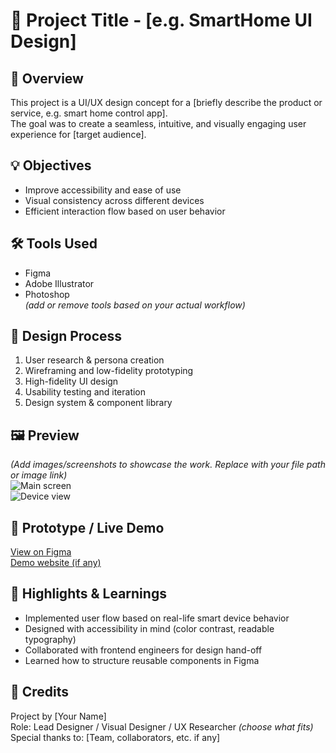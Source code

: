 # 🎨 Project Title - [e.g. SmartHome UI Design]

## 📌 Overview  
This project is a UI/UX design concept for a [briefly describe the product or service, e.g. smart home control app].  
The goal was to create a seamless, intuitive, and visually engaging user experience for [target audience].

## 💡 Objectives  
- Improve accessibility and ease of use  
- Visual consistency across different devices  
- Efficient interaction flow based on user behavior  

## 🛠 Tools Used  
- Figma  
- Adobe Illustrator  
- Photoshop  
*(add or remove tools based on your actual workflow)*

## 📐 Design Process  
1. User research & persona creation  
2. Wireframing and low-fidelity prototyping  
3. High-fidelity UI design  
4. Usability testing and iteration  
5. Design system & component library

## 🖼️ Preview  
*(Add images/screenshots to showcase the work. Replace with your file path or image link)*  
![Main screen](./assets/main-screen.png)  
![Device view](./assets/device-view.png)

## 🔗 Prototype / Live Demo  
[View on Figma](https://figma.com/file/xxxxx)  
[Demo website (if any)](https://your-portfolio-site.com/project)

## 📘 Highlights & Learnings  
- Implemented user flow based on real-life smart device behavior  
- Designed with accessibility in mind (color contrast, readable typography)  
- Collaborated with frontend engineers for design hand-off  
- Learned how to structure reusable components in Figma

## 🙌 Credits  
Project by [Your Name]  
Role: Lead Designer / Visual Designer / UX Researcher *(choose what fits)*  
Special thanks to: [Team, collaborators, etc. if any]
